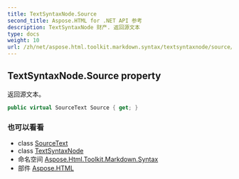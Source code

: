 ```yaml
---
title: TextSyntaxNode.Source
second_title: Aspose.HTML for .NET API 参考
description: TextSyntaxNode 财产. 返回源文本
type: docs
weight: 10
url: /zh/net/aspose.html.toolkit.markdown.syntax/textsyntaxnode/source/
---
```

## TextSyntaxNode.Source property

返回源文本。

```csharp
public virtual SourceText Source { get; }
```

### 也可以看看

* class [SourceText](../../../aspose.html.toolkit.markdown.syntax.text/sourcetext/)
* class [TextSyntaxNode](../)
* 命名空间 [Aspose.Html.Toolkit.Markdown.Syntax](../../textsyntaxnode/)
* 部件 [Aspose.HTML](../../../)


